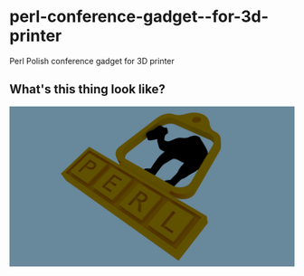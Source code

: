 perl-conference-gadget--for-3d-printer
======================================

Perl Polish conference gadget for 3D printer

## What's this thing look like?

![Gadged render preview](https://raw.githubusercontent.com/bieli/perl-conference-gadget--for-3d-printer/master/Perl_conference_gadget.png)
